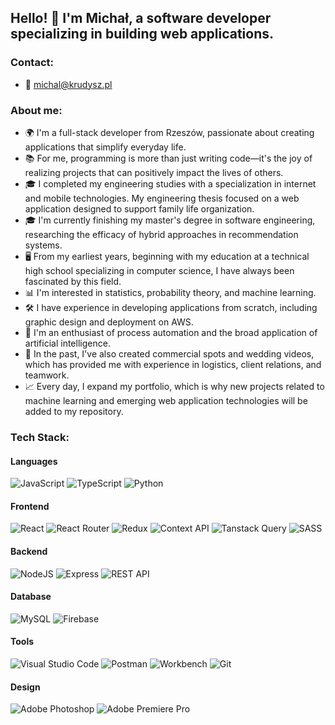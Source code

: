 ## Hello! 👋 I'm Michał, a software developer specializing in building web applications.

### Contact:

- 📧 michal@krudysz.pl

### About me:

- 🌍 I'm a full-stack developer from Rzeszów, passionate about creating applications that simplify everyday life.
- 📚 For me, programming is more than just writing code—it's the joy of realizing projects that can positively impact the lives of others.
- 🎓 I completed my engineering studies with a specialization in internet and mobile technologies. My engineering thesis focused on a web application designed to support family life organization.
- 🎓 I'm currently finishing my master's degree in software engineering, researching the efficacy of hybrid approaches in recommendation systems.
- 🖥️ From my earliest years, beginning with my education at a technical high school specializing in computer science, I have always been fascinated by this field.
- 📊 I'm interested in statistics, probability theory, and machine learning.
- 🛠️ I have experience in developing applications from scratch, including graphic design and deployment on AWS.
- 🤖 I'm an enthusiast of process automation and the broad application of artificial intelligence.
- 🎥 In the past, I've also created commercial spots and wedding videos, which has provided me with experience in logistics, client relations, and teamwork.
- 📈 Every day, I expand my portfolio, which is why new projects related to machine learning and emerging web application technologies will be added to my repository.

### Tech Stack:

#### Languages

![JavaScript](https://img.shields.io/badge/javascript-%23323330.svg?style=for-the-badge&logo=javascript&logoColor=%23F7DF1E)
![TypeScript](https://img.shields.io/badge/typescript-%23007ACC.svg?style=for-the-badge&logo=typescript&logoColor=white)
![Python](https://img.shields.io/badge/python-%233776AB.svg?style=for-the-badge&logo=python&logoColor=white)
<br />

#### Frontend

![React](https://img.shields.io/badge/react-%2320232a.svg?style=for-the-badge&logo=react&logoColor=%2361DAFB)
![React Router](https://img.shields.io/badge/React_Router-CA4245?style=for-the-badge&logo=react-router&logoColor=white)
![Redux](https://img.shields.io/badge/redux-%23593d88.svg?style=for-the-badge&logo=redux&logoColor=white)
![Context API](https://img.shields.io/badge/Context_API-%235E5E5E.svg?style=for-the-badge&logo=context-api&logoColor=white)
![Tanstack Query](https://img.shields.io/badge/Tanstack_Query-FF4154?style=for-the-badge&logo=tanstack-query&logoColor=white)
![SASS](https://img.shields.io/badge/SASS-hotpink.svg?style=for-the-badge&logo=SASS&logoColor=white)

#### Backend

![NodeJS](https://img.shields.io/badge/node.js-6DA55F?style=for-the-badge&logo=node.js&logoColor=white)
![Express](https://img.shields.io/badge/express-%23404d59.svg?style=for-the-badge&logo=express&logoColor=white)
![REST API](https://img.shields.io/badge/REST_API-%23009688.svg?style=for-the-badge&logo=rest-api&logoColor=white)

#### Database

![MySQL](https://img.shields.io/badge/mysql-%2300f.svg?style=for-the-badge&logo=mysql&logoColor=white)
![Firebase](https://img.shields.io/badge/Firebase-%23FFCA28.svg?style=for-the-badge&logo=firebase&logoColor=white)

#### Tools

![Visual Studio Code](https://img.shields.io/badge/visual_studio_code-%23007ACC.svg?style=for-the-badge&logo=visual-studio-code&logoColor=white)
![Postman](https://img.shields.io/badge/postman-%23FF6C37.svg?style=for-the-badge&logo=postman&logoColor=white)
![Workbench](https://img.shields.io/badge/workbench-%23EEEEEE.svg?style=for-the-badge&logo=workbench&logoColor=white)
![Git](https://img.shields.io/badge/git-%23F05032.svg?style=for-the-badge&logo=git&logoColor=white)

#### Design

![Adobe Photoshop](https://img.shields.io/badge/adobe_photoshop-%2331A8FF.svg?style=for-the-badge&logo=adobephotoshop&logoColor=white)
![Adobe Premiere Pro](https://img.shields.io/badge/Adobe_Premiere_Pro-%239999FF.svg?style=for-the-badge&logo=adobe-premiere-pro&logoColor=white)
